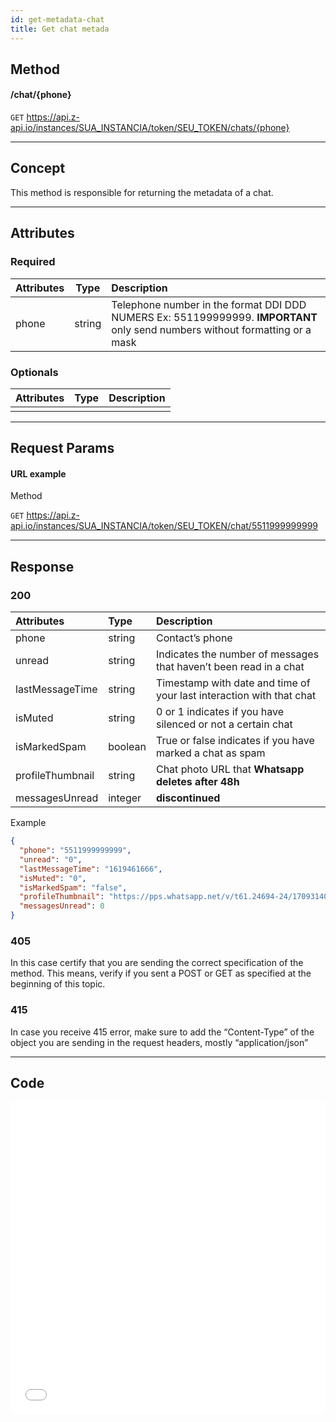 ```yaml
---
id: get-metadata-chat
title: Get chat metada
---
```


## Method

#### /chat/{phone}

`GET` https://api.z-api.io/instances/SUA_INSTANCIA/token/SEU_TOKEN/chats/{phone}

---

## Concept

This method is responsible for returning the metadata of a chat.

---

## Attributes

### Required


| Attributes | Type | Description |
| :-- | :-: | :-- |
| phone | string | Telephone number in the format DDI DDD NUMERS Ex: 551199999999. **IMPORTANT**  only send numbers without formatting or a mask |

### Optionals 

| Attributes | Type | Description |
| :-------- | :--: | :-------- |
|           |      |           |

---

## Request Params

#### URL example 

Method 

`GET` https://api.z-api.io/instances/SUA_INSTANCIA/token/SEU_TOKEN/chat/5511999999999

---

## Response

### 200

| Attributes | Type | Description |
| :-- | :-- | :-- |
| phone | string | Contact’s phone  |
| unread | string | Indicates the number of messages that haven’t been read in a chat |
| lastMessageTime | string | Timestamp with date and time of your last interaction with that chat |
| isMuted | string | 0 or 1 indicates if you have silenced or not a certain chat |
| isMarkedSpam | boolean | True or false indicates if you have marked a chat as spam |
| profileThumbnail | string | Chat photo URL that **Whatsapp deletes after 48h**|
| messagesUnread | integer | **discontinued** |

Example 

```json
{
  "phone": "5511999999999",
  "unread": "0",
  "lastMessageTime": "1619461666",
  "isMuted": "0",
  "isMarkedSpam": "false",
  "profileThumbnail": "https://pps.whatsapp.net/v/t61.24694-24/170931400_212202650511993_3423338295209291992_n.jpg?ccb=11-4&oh=4b96b3bf7114122667f80d021b194f2c&oe=60C179E2",
  "messagesUnread": 0
}
```

### 405

In this case certify that you are sending the correct specification of the method. This means, verify if you sent a POST or GET as specified at the beginning of this topic.


### 415

In case you receive 415 error, make sure to add the “Content-Type” of the object you are sending in the request headers, mostly “application/json”

---

## Code

<iframe src="//api.apiembed.com/?source=https://raw.githubusercontent.com/Z-API/z-api-docs/main/json-examples/get-metadata-chat.json&targets=all" frameborder="0" scrolling="no" width="100%" height="500px" seamless></iframe>
